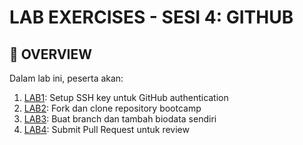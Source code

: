 # LAB EXERCISES - SESI 4: GITHUB

## 🎯 OVERVIEW

Dalam lab ini, peserta akan:
1. [LAB1](labs/lab1.md.md): Setup SSH key untuk GitHub authentication
2. [LAB2](labs/lab2.md.md): Fork dan clone repository bootcamp
3. [LAB3](labs/lab3.md.md): Buat branch dan tambah biodata sendiri
4. [LAB4](labs/lab4.md.md): Submit Pull Request untuk review
